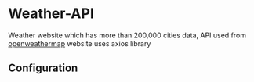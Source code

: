 # Weather-API

Weather website which has more than 200,000 cities data, API used from [openweathermap](https://openweathermap.org/api)
website uses axios library 

## Configuration 
